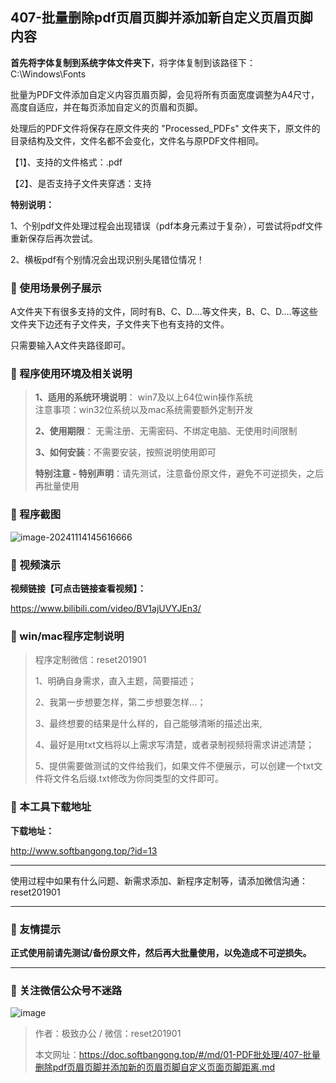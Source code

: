 ## 407-批量删除pdf页眉页脚并添加新自定义页眉页脚内容

**首先将字体复制到系统字体文件夹下**，将字体复制到该路径下：C:\Windows\Fonts

 

批量为PDF文件添加自定义内容页眉页脚，会见将所有页面宽度调整为A4尺寸，高度自适应，并在每页添加自定义的页眉和页脚。

处理后的PDF文件将保存在原文件夹的 "Processed_PDFs" 文件夹下，原文件的目录结构及文件，文件名都不会变化，文件名与原PDF文件相同。

【1】、支持的文件格式：.pdf  

【2】、是否支持子文件夹穿透：支持  



**特别说明：**

1、个别pdf文件处理过程会出现错误（pdf本身元素过于复杂），可尝试将pdf文件重新保存后再次尝试。

2、横板pdf有个别情况会出现识别头尾错位情况！

### 📑 使用场景例子展示

A文件夹下有很多支持的文件，同时有B、C、D....等文件夹，B、C、D....等这些文件夹下边还有子文件夹，子文件夹下也有支持的文件。

只需要输入A文件夹路径即可。

### 📑 程序使用环境及相关说明

> **1、适用的系统环境说明**： win7及以上64位win操作系统  
> 注意事项：win32位系统以及mac系统需要额外定制开发  
>
> **2、使用期限**： 无需注册、无需密码、不绑定电脑、无使用时间限制  
>
> **3、如何安装**：不需要安装，按照说明使用即可  
>
> **特别注意 - 特别声明**：请先测试，注意备份原文件，避免不可逆损失，之后再批量使用

### 📑 程序截图

 ![image-20241114145616666](https://s2.loli.net/2024/11/17/4eFNPouH6m9ct5q.png)

### 📑 视频演示

**视频链接【可点击链接查看视频】：**

https://www.bilibili.com/video/BV1ajUVYJEn3/

### 📑 win/mac程序定制说明

> 程序定制微信：reset201901  
>
> 1、明确自身需求，直入主题，简要描述；
>
> 2、我第一步想要怎样，第二步想要怎样...； 
>
> 3、最终想要的结果是什么样的，自己能够清晰的描述出来,  
>
> 4、最好是用txt文档将以上需求写清楚，或者录制视频将需求讲述清楚；  
>
> 5、提供需要做测试的文件给我们，如果文件不便展示，可以创建一个txt文件将文件名后缀.txt修改为你同类型的文件即可。  

### 📑 本工具下载地址

**下载地址：**

http://www.softbangong.top/?id=13

------

使用过程中如果有什么问题、新需求添加、新程序定制等，请添加微信沟通：reset201901

------

### 📑 友情提示

**正式使用前请先测试/备份原文件，然后再大批量使用，以免造成不可逆损失。**

------

### 📑 关注微信公众号不迷路

![image](https://s2.loli.net/2024/11/02/tK9T7jxLcuv5rUk.png)

> 作者：极致办公  /  微信：reset201901
>
> 本文网址：https://doc.softbangong.top/#/md/01-PDF批处理/407-批量删除pdf页眉页脚并添加新的页眉页脚自定义页面页脚距离.md